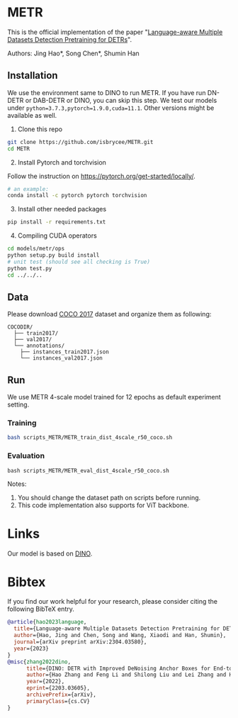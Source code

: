 # METR 

This is the official implementation of the paper "[Language-aware Multiple Datasets Detection Pretraining for DETRs](https://arxiv.org/abs/2304.03580)". 

Authors: Jing Hao*, Song Chen*, Shumin Han

## Installation
We use the environment same to DINO to run METR. If you have run DN-DETR or DAB-DETR or DINO, you can skip this step.
We test our models under ```python=3.7.3,pytorch=1.9.0,cuda=11.1```. Other versions might be available as well.

1. Clone this repo
```sh
git clone https://github.com/isbrycee/METR.git
cd METR
```

2. Install Pytorch and torchvision

Follow the instruction on https://pytorch.org/get-started/locally/.
```sh
# an example:
conda install -c pytorch pytorch torchvision
```

3. Install other needed packages
```sh
pip install -r requirements.txt
```

4. Compiling CUDA operators
```sh
cd models/metr/ops
python setup.py build install
# unit test (should see all checking is True)
python test.py
cd ../../..
```

## Data
Please download [COCO 2017](https://cocodataset.org/) dataset and organize them as following:
```
COCODIR/
  ├── train2017/
  ├── val2017/
  └── annotations/
  	├── instances_train2017.json
  	└── instances_val2017.json
```

## Run
We use METR 4-scale model trained for 12 epochs as default experiment setting.

### Training

```sh
bash scripts_METR/METR_train_dist_4scale_r50_coco.sh

```

### Evaluation
```
bash scripts_METR/METR_eval_dist_4scale_r50_coco.sh
```
Notes:
1. You should change the dataset path on scripts before running.
2. This code implementation also supports for ViT backbone.

# Links
Our model is based on [DINO](https://arxiv.org/abs/2203.03605).


# Bibtex
If you find our work helpful for your research, please consider citing the following BibTeX entry.   
```bibtex
@article{hao2023language,
  title={Language-aware Multiple Datasets Detection Pretraining for DETRs},
  author={Hao, Jing and Chen, Song and Wang, Xiaodi and Han, Shumin},
  journal={arXiv preprint arXiv:2304.03580},
  year={2023}
}
@misc{zhang2022dino,
      title={DINO: DETR with Improved DeNoising Anchor Boxes for End-to-End Object Detection}, 
      author={Hao Zhang and Feng Li and Shilong Liu and Lei Zhang and Hang Su and Jun Zhu and Lionel M. Ni and Heung-Yeung Shum},
      year={2022},
      eprint={2203.03605},
      archivePrefix={arXiv},
      primaryClass={cs.CV}
}
```
